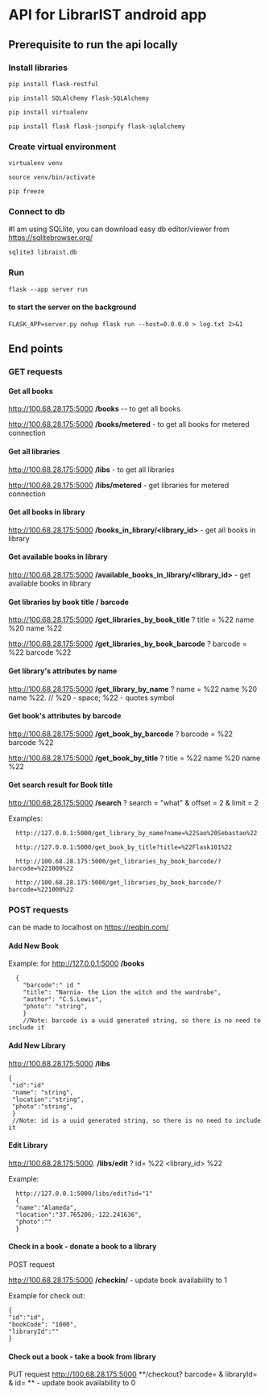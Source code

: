 # API for LibrarIST android app
## Prerequisite to run the api locally
### Install libraries

`pip install flask-restful`

`pip install SQLAlchemy Flask-SQLAlchemy`

`pip install virtualenv`

`pip install flask flask-jsonpify flask-sqlalchemy`

### Create virtual environment

`virtualenv venv`

`source venv/bin/activate`

`pip freeze`

### Connect to db
#I am using SQLlite, you can download easy db editor/viewer from https://sqlitebrowser.org/

`sqlite3 libraist.db`

###  Run
`flask --app server run`

#### to start the server on the background

`FLASK_APP=server.py nohup flask run --host=0.0.0.0 > log.txt 2>&1`

## End points

### GET requests
#### Get all books
http://100.68.28.175:5000 **/books** -- to get all books

http://100.68.28.175:5000 **/books/metered** - to get all books for metered connection

#### Get all libraries
http://100.68.28.175:5000 **/libs**  - to get all libraries

http://100.68.28.175:5000 **/libs/metered**  - get libraries for metered connection

#### Get all books in library
http://100.68.28.175:5000 **/books_in_library/<library_id>** - get all books in library

#### Get available books in library
http://100.68.28.175:5000 **/available_books_in_library/<library_id>** - get available books in library

#### Get libraries by book title / barcode
http://100.68.28.175:5000 **/get_libraries_by_book_title** ? title = %22 name %20 name %22

http://100.68.28.175:5000 **/get_libraries_by_book_barcode** ? barcode = %22 barcode %22

#### Get library's attributes by name
http://100.68.28.175:5000 **/get_library_by_name** ? name = %22 name %20 name %22.  // %20 - space;  %22 - quotes symbol

#### Get book's attributes by barcode 
http://100.68.28.175:5000 **/get_book_by_barcode** ? barcode = %22 barcode %22

http://100.68.28.175:5000 **/get_book_by_title** ? title = %22 name %20 name %22

#### Get search result for Book title

http://100.68.28.175:5000 **/search** ? search = "what" & offset = 2 & limit = 2



Examples:

      http://127.0.0.1:5000/get_library_by_name?name=%22Sao%20Sebastao%22

      http://127.0.0.1:5000/get_book_by_title?title=%22Flask101%22

      http://100.68.28.175:5000/get_libraries_by_book_barcode/?barcode=%221000%22   

      http://100.68.28.175:5000/get_libraries_by_book_barcode/?barcode=%221000%22

### POST requests

can be made to localhost on https://reqbin.com/

#### Add New Book
Example: for 
http://127.0.0.1:5000 **/books**

      {
        "barcode":" id "
        "title": "Narnia- the Lion the witch and the wardrobe",
        "author": "C.S.Lewis",
        "photo": "string",
        }
        //Note: barcode is a uuid generated string, so there is no need to include it

#### Add New Library
 http://100.68.28.175:5000 **/libs**
 
    {
     "id":"id"
     "name": "string",
     "location":"string",
     "photo":"string",
     }
     //Note: id is a uuid generated string, so there is no need to include it

#### Edit Library
http://100.68.28.175:5000. **/libs/edit** ? id= %22 <library_id> %22

Example:

      http://127.0.0.1:5000/libs/edit?id="1"
      {
      "name":"Alameda",
      "location":"37.765206;-122.241636",
      "photo":""
      }
#### Check in a book - donate a book to a library 
POST request

http://100.68.28.175:5000 **/checkin/**  - update book availability to 1

Example for check out:

    {
    "id":"id",
    "bookCode": "1000",
    "libraryId":""
    }
    
#### Check out a book - take a book from library
PUT request
http://100.68.28.175:5000 **/checkout? barcode= & libraryId= & id= **  - update book availability to 0   
